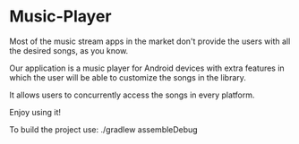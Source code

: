 # Music-Player

Most of the music stream apps in the market don't provide the users with all the desired songs, as you know.

Our application is a music player for Android devices with extra features in which the user will be able to customize the songs in the library.

It allows users to concurrently access the songs in every platform.

Enjoy using it!


To build the project use:
./gradlew assembleDebug


